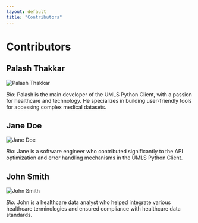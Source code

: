 ```yaml
---
layout: default
title: "Contributors"
---
```


# Contributors

## Palash Thakkar

![Palash Thakkar](images/palash_thakkar.jpg)

*Bio:* Palash is the main developer of the UMLS Python Client, with a passion for healthcare and technology. He specializes in building user-friendly tools for accessing complex medical datasets.

## Jane Doe

![Jane Doe](images/jane_doe.jpg)

*Bio:* Jane is a software engineer who contributed significantly to the API optimization and error handling mechanisms in the UMLS Python Client.

## John Smith

![John Smith](images/john_smith.jpg)

*Bio:* John is a healthcare data analyst who helped integrate various healthcare terminologies and ensured compliance with healthcare data standards.
